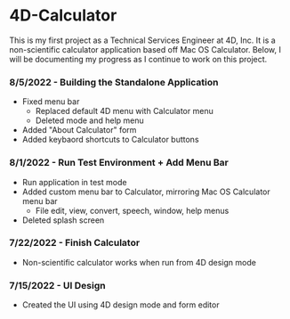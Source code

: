 # 4D-Calculator

This is my first project as a Technical Services Engineer at 4D, Inc. It is a non-scientific calculator application based off Mac OS Calculator. Below, I will be documenting my progress as I continue to work on this project.

### 8/5/2022 - Building the Standalone Application
- Fixed menu bar
   - Replaced default 4D menu with Calculator menu
   - Deleted mode and help menu
- Added "About Calculator" form
- Added keybaord shortcuts to Calculator buttons
 
### 8/1/2022 - Run Test Environment + Add Menu Bar
- Run application in test mode
- Added custom menu bar to Calculator, mirroring Mac OS Calculator menu bar
   - File edit, view, convert, speech, window, help menus
- Deleted splash screen

### 7/22/2022 - Finish Calculator 
- Non-scientific calculator works when run from 4D design mode

### 7/15/2022 - UI Design
- Created the UI using 4D design mode and form editor
